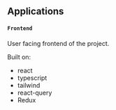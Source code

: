 ## Applications

#### ```Frontend```
User facing frontend of the project. 

Built on:
- react
- typescript
- tailwind
- react-query
- Redux
